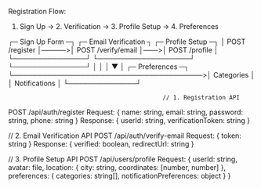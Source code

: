 Registration Flow:

1. Sign Up → 2. Verification → 3. Profile Setup → 4. Preferences

┌─ Sign Up Form ─┐      ┌─ Email Verification ┐    ┌─ Profile Setup ─┐
│ POST /register │─────>│ POST /verify/email  │───>│ POST /profile   │
└───────────────┘      └───────────────────┘     └───────────────┘
        │                                               │
        │                                               ▼
        │                                        ┌─ Preferences ─┐
        └───────────────────────────────────────>│ Categories   │
                                                │ Notifications │
                                                └──────────────┘

                                                // 1. Registration API
POST /api/auth/register
Request: {
    name: string,
    email: string,
    password: string,
    phone: string
}
Response: {
    userId: string,
    verificationToken: string
}

// 2. Email Verification API
POST /api/auth/verify-email
Request: {
    token: string
}
Response: {
    verified: boolean,
    redirectUrl: string
}

// 3. Profile Setup API
POST /api/users/profile
Request: {
    userId: string,
    avatar: file,
    location: {
        city: string,
        coordinates: [number, number]
    },
    preferences: {
        categories: string[],
        notificationPreferences: object
    }
}